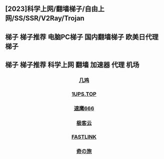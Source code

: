 ## [2023]科学上网/翻墙梯子/自由上网/SS/SSR/V2Ray/Trojan  
## 梯子 梯子推荐 电脑PC梯子 国内翻墙梯子 欧美日代理梯子  
## 梯子 梯子推荐 科学上网 翻墙 加速器 代理 机场  

### <center> [几鸡](https://103.186.187.63/waf/HDU12)
### <center> [1UPS.TOP](https://1ups.top/register?aff=156357)
### <center> [速鹰666](https://suying82.com/auth/register?code=dF7y) 
### <center> [极客云](https://jike251.xyz/auth/register?code=DOYt) 
### <center> [FASTLINK](https://v01.fl-aff.com/auth/register?code=A1vi) 
### <center> [奇の旅](https://www.q1travel.cloud/aff.php?aff=5290) 
<!-- ### [https://mojie.cyou](https://mojie.cyou/#/register?code=bwiAOBZQ
### [https://www.paopao.dog](https://www.paopao.dog/#/register?code=0d4OB2HG
### [https://keko.club](https://keko.club/#/register?code=73xyhM2X
 -->
